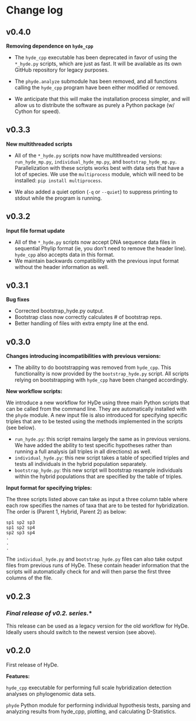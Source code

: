 # Change log

## v0.4.0

**Removing dependence on `hyde_cpp`**

 - The `hyde_cpp` executable has been deprecated in favor of using the
   `*_hyde.py` scripts, which are just as fast. It will be available
   as its own GitHub repository for legacy purposes.

 - The `phyde.analyze` submodule has been removed, and all functions calling the
   `hyde_cpp` program have been either modified or removed.

 - We anticipate that this will make the installation process simpler, and will
   allow us to distribute the software as purely a Python package (w/ Cython for speed).

## v0.3.3

**New multithreaded scripts**

 - All of the `*_hyde.py` scripts now have multithreaded versions:
   `run_hyde_mp.py`, `individual_hyde_mp.py`, and `bootstrap_hyde_mp.py`.
   Parallelization with these scripts works best with data sets that have a lot of species.
   We use the `multiprocess` module, which will need to be installed: `pip install multiprocess`.

 - We also added a quiet option (`-q` or `--quiet`) to suppress printing to stdout
   while the program is running.

## v0.3.2

**Input file format update**

 - All of the `*_hyde.py` scripts now accept DNA sequence data files
   in sequential Phylip format (ie, you don't need to remove the header line).
   `hyde_cpp` also accepts data in this format.
 - We maintain backwards compatibility with the previous input format
   without the header information as well.

## v0.3.1

**Bug fixes**

 - Corrected bootstrap_hyde.py output.
 - Bootstrap class now correctly calculates # of bootstrap reps.
 - Better handling of files with extra empty line at the end.

## v0.3.0

**Changes introducing incompatibilities with previous versions:**

 - The ability to do bootstrapping was removed from `hyde_cpp`. This
   functionality is now provided by the `bootstrap_hyde.py` script. All
   scripts relying on bootstrapping with `hyde_cpp` have been changed
   accordingly.

**New workflow scripts:**

We introduce a new workflow for HyDe using three main Python scripts that can be
called from the command line. They are automatically installed with the `phyde`
module. A new input file is also introduced for specifying specific triples that
are to be tested using the methods implemented in the scripts (see below).

 - `run_hyde.py`: this script remains largely the same as in previous versions.
   We have added the ability to test specific hypotheses rather than running a
   full analysis (all triples in all directions) as well.
 - `individual_hyde.py`: this new script takes a table of specified triples
   and tests all individuals in the hybrid population separately.
 - `bootstrap_hyde.py`: this new script will bootstrap resample individuals
   within the hybrid populations that are specified by the table of triples.

**Input format for specifying triples:**

The three scripts listed above can take as input a three column table where each
row specifies the names of taxa that are to be tested for hybridization.
The order is (Parent 1, Hybrid, Parent 2) as below:

```
sp1 sp2 sp3
sp1 sp2 sp4
sp2 sp3 sp4
.
.
.
```

The `individual_hyde.py` and `bootstrap_hyde.py` files can also take output files
from previous runs of HyDe. These contain header information that the scripts will
automatically check for and will then parse the first three columns of the file.

## v0.2.3

### **Final release of v0.2.* series.**

This release can be used as a legacy version for the old workflow for HyDe.
Ideally users should switch to the newest version (see above).

## v0.2.0

First release of HyDe.

**Features:**

`hyde_cpp` executable for performing full scale hybridization detection analyses on phylogenomic data sets.

`phyde` Python module for performing individual hypothesis tests, parsing and analyzing results from hyde_cpp, plotting, and calculating D-Statistics.
